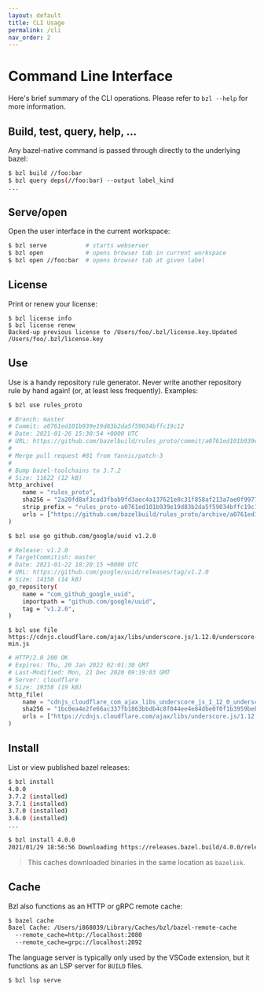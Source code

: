 ```yaml
---
layout: default
title: CLI Usage
permalink: /cli
nav_order: 2
---
```


# Command Line Interface

Here's brief summary of the CLI operations.  Please refer to `bzl --help` for
more information.

## Build, test, query, help, ...

Any bazel-native command is passed through directly to the underlying bazel:

```sh
$ bzl build //foo:bar
$ bzl query deps(//foo:bar) --output label_kind
...
```

## Serve/open

Open the user interface in the current workspace:

```sh
$ bzl serve           # starts webserver
$ bzl open            # opens browser tab in current workspace
$ bzl open //foo:bar  # opens browser tab at given label
```

## License 

Print or renew your license:

```
$ bzl license info
$ bzl license renew
Backed-up previous license to /Users/foo/.bzl/license.key.Updated /Users/foo/.bzl/license.key
```

## Use

Use is a handy repository rule generator.  Never write another repository rule
by hand again! (or, at least less frequently).  Examples:

```sh 
$ bzl use rules_proto
````

```python
# Branch: master
# Commit: a0761ed101b939e19d83b2da5f59034bffc19c12
# Date: 2021-01-26 15:30:54 +0000 UTC
# URL: https://github.com/bazelbuild/rules_proto/commit/a0761ed101b939e19d83b2da5f59034bffc19c12
#
# Merge pull request #81 from Yannic/patch-3
#
# Bump bazel-toolchains to 3.7.2
# Size: 11622 (12 kB)
http_archive(
    name = "rules_proto",
    sha256 = "2a20fd8af3cad3fbab9fd3aec4a137621e0c31f858af213a7ae0f997723fc4a9",
    strip_prefix = "rules_proto-a0761ed101b939e19d83b2da5f59034bffc19c12",
    urls = ["https://github.com/bazelbuild/rules_proto/archive/a0761ed101b939e19d83b2da5f59034bffc19c12.tar.gz"],
)
```

```sh 
$ bzl use go github.com/google/uuid v1.2.0
```

```sh 
# Release: v1.2.0
# TargetCommitish: master
# Date: 2021-01-22 18:20:15 +0000 UTC
# URL: https://github.com/google/uuid/releases/tag/v1.2.0
# Size: 14158 (14 kB)
go_repository(
    name = "com_github_google_uuid",
    importpath = "github.com/google/uuid",
    tag = "v1.2.0",
)
```

```
$ bzl use file https://cdnjs.cloudflare.com/ajax/libs/underscore.js/1.12.0/underscore-min.js
```

```py 
# HTTP/2.0 200 OK
# Expires: Thu, 20 Jan 2022 02:01:30 GMT
# Last-Modified: Mon, 21 Dec 2020 09:19:03 GMT
# Server: cloudflare
# Size: 19358 (19 kB)
http_file(
    name = "cdnjs_cloudflare_com_ajax_libs_underscore_js_1_12_0_underscore_min_js",
    sha256 = "1bc0ea4e2fe66ac337fb1863bbdb4c8f044ee4e84dbe0f0f1b3959bebfa539c1",
    urls = ["https://cdnjs.cloudflare.com/ajax/libs/underscore.js/1.12.0/underscore-min.js"],
)
```

## Install

List or view published bazel releases:

```sh 
$ bzl install
4.0.0
3.7.2 (installed)
3.7.1 (installed)
3.7.0 (installed)
3.6.0 (installed)
...

$ bzl install 4.0.0
2021/01/29 18:56:56 Downloading https://releases.bazel.build/4.0.0/release/bazel-4.0.0-darwin-x86_64...
```

> This caches downloaded binaries in the same location as `bazelisk`.

## Cache

Bzl also functions as an HTTP or gRPC remote cache:

```sh
$ bazel cache
Bazel Cache: /Users/i868039/Library/Caches/bzl/bazel-remote-cache
  --remote_cache=http://localhost:2080
  --remote_cache=grpc://localhost:2092
```

The language server is typically only used by the VSCode extension, but it
functions as an LSP server for `BUILD` files.

```sh 
$ bzl lsp serve
```
